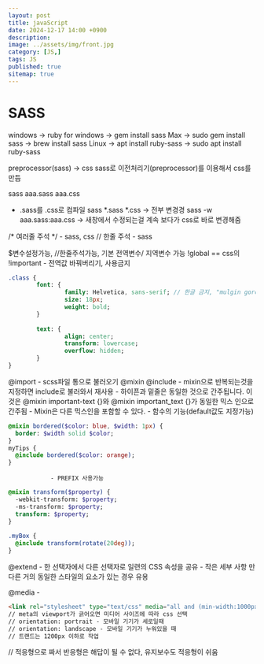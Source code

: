 ```yaml
---
layout: post
title: javaScript
date: 2024-12-17 14:00 +0900
description: 
image: ../assets/img/front.jpg
category: [JS,]
tags: JS
published: true
sitemap: true
---
```


# SASS

windows -> ruby for windows
        -> gem install sass
Max     -> sudo gem install sass
        -> brew install sass
Linux   -> apt install ruby-sass
        -> sudo apt install ruby-sass

preprocessor(sass) -> css
sass로 이전처리기(preprocessor)를 이용해서 css를 만듬

sass aaa.sass aaa.css
- .sass를 .css로 컴파일
sass *.sass *.css -> 전부 변경경
sass -w aaa.sass:aaa.css -> 새창에서 수정되는걸 계속 보다가 css로 바로 변경해줌

/* 여러줄 주석 */ - sass, css
// 한줄 주석 - sass

$변수설정가능, //한줄주석가능, 기본 전역변수/ 지역변수 가능 
!global == css의 !important - 전역값 바꿔버리기, 사용금지

````sass
.class {
        font: {
                family: Helvetica, sans-serif; // 한글 금지, "mulgin gordic" 
                size: 18px;
                weight: bold;
        }
 
        text: {
                align: center;
                transform: lowercase;
                overflow: hidden;
        }
}
````

@import - scss파일 통으로 불러오기
@mixin @include - mixin으로 반복되는것을 지정하면 include로 불러와서 재사용 
                - 하이픈과 밑줄은 동일한 것으로 간주됩니다. 이것은 @mixin important-text {}와 @mixin important_text {}가 동일한 믹스 인으로 간주됨
                - Mixin은 다른 믹스인을 포함할 수 있다.
                - 함수의 기능(default값도 지정가능)
````sass
@mixin bordered($color: blue, $width: 1px) {
  border: $width solid $color;
}
myTips {
  @include bordered($color: orange);
}
````
                - PREFIX 사용가능
````sass
@mixin transform($property) {
  -webkit-transform: $property;
  -ms-transform: $property;
  transform: $property;
}
 
.myBox {
  @include transform(rotate(20deg));
}
````

@extend - 한 선택자에서 다른 선택자로 일련의 CSS 속성을 공유
        - 작은 세부 사항 만 다른 거의 동일한 스타일의 요소가 있는 경우 유용

@media
        - 
````html
<link rel="stylesheet" type="text/css" media="all and (min-width:1000px)" href="style_pc.css">
// meta의 viewport가 긁어오면 미디어 사이즈에 따라 css 선택
// orientation: portrait - 모바일 기기가 세로일때
// orientation: landscape - 모바일 기기가 누워있을 때
// 트랜드는 1200px 이하로 작업
````

// 적응형으로 짜서 반응형은 해답이 될 수 없다, 유지보수도 적응형이 쉬움

